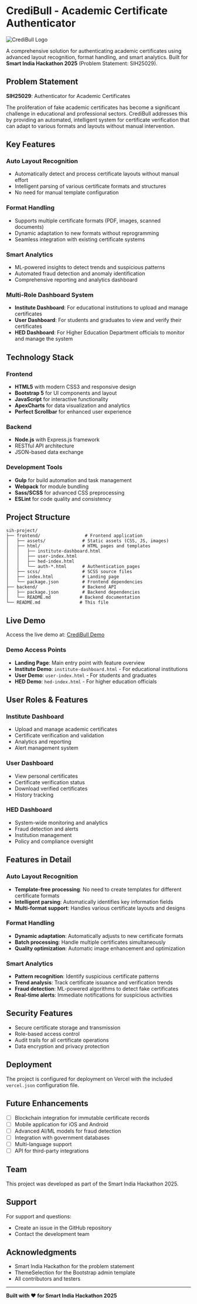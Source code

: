 # CrediBull - Academic Certificate Authenticator

![CrediBull Logo](https://img.shields.io/badge/CrediBull-Academic%20Certificate%20Authenticator-blue?style=for-the-badge)

A comprehensive solution for authenticating academic certificates using advanced layout recognition, format handling, and smart analytics. Built for **Smart India Hackathon 2025** (Problem Statement: SIH25029).

##  Problem Statement

**SIH25029**: Authenticator for Academic Certificates

The proliferation of fake academic certificates has become a significant challenge in educational and professional sectors. CrediBull addresses this by providing an automated, intelligent system for certificate verification that can adapt to various formats and layouts without manual intervention.

##  Key Features

###  **Auto Layout Recognition**
- Automatically detect and process certificate layouts without manual effort
- Intelligent parsing of various certificate formats and structures
- No need for manual template configuration

###  **Format Handling**
- Supports multiple certificate formats (PDF, images, scanned documents)
- Dynamic adaptation to new formats without reprogramming
- Seamless integration with existing certificate systems

###  **Smart Analytics**
- ML-powered insights to detect trends and suspicious patterns
- Automated fraud detection and anomaly identification
- Comprehensive reporting and analytics dashboard

###  **Multi-Role Dashboard System**
- **Institute Dashboard**: For educational institutions to upload and manage certificates
- **User Dashboard**: For students and graduates to view and verify their certificates
- **HED Dashboard**: For Higher Education Department officials to monitor and manage the system

##  Technology Stack

### Frontend
- **HTML5** with modern CSS3 and responsive design
- **Bootstrap 5** for UI components and layout
- **JavaScript** for interactive functionality
- **ApexCharts** for data visualization and analytics
- **Perfect Scrollbar** for enhanced user experience

### Backend
- **Node.js** with Express.js framework
- RESTful API architecture
- JSON-based data exchange

### Development Tools
- **Gulp** for build automation and task management
- **Webpack** for module bundling
- **Sass/SCSS** for advanced CSS preprocessing
- **ESLint** for code quality and consistency

##  Project Structure

```
sih-project/
├── frontend/                 # Frontend application
│   ├── assets/              # Static assets (CSS, JS, images)
│   ├── html/                # HTML pages and templates
│   │   ├── institute-dashboard.html
│   │   ├── user-index.html
│   │   ├── hed-index.html
│   │   └── auth-*.html      # Authentication pages
│   ├── scss/                # SCSS source files
│   ├── index.html           # Landing page
│   └── package.json         # Frontend dependencies
├── backend/                 # Backend API
│   ├── package.json         # Backend dependencies
│   └── README.md           # Backend documentation
└── README.md               # This file
```

##  Live Demo

Access the live demo at: [CrediBull Demo](https://credi-bull.vercel.app/)

### Demo Access Points
- **Landing Page**: Main entry point with feature overview
- **Institute Demo**: `institute-dashboard.html` - For educational institutions
- **User Demo**: `user-index.html` - For students and graduates
- **HED Demo**: `hed-index.html` - For higher education officials

##  User Roles & Features

###  Institute Dashboard
- Upload and manage academic certificates
- Certificate verification and validation
- Analytics and reporting
- Alert management system

### User Dashboard
- View personal certificates
- Certificate verification status
- Download verified certificates
- History tracking

### HED Dashboard
- System-wide monitoring and analytics
- Fraud detection and alerts
- Institution management
- Policy and compliance oversight

##  Features in Detail

### Auto Layout Recognition
- **Template-free processing**: No need to create templates for different certificate formats
- **Intelligent parsing**: Automatically identifies key information fields
- **Multi-format support**: Handles various certificate layouts and designs

### Format Handling
- **Dynamic adaptation**: Automatically adjusts to new certificate formats
- **Batch processing**: Handle multiple certificates simultaneously
- **Quality optimization**: Automatic image enhancement and optimization

### Smart Analytics
- **Pattern recognition**: Identify suspicious certificate patterns
- **Trend analysis**: Track certificate issuance and verification trends
- **Fraud detection**: ML-powered algorithms to detect fake certificates
- **Real-time alerts**: Immediate notifications for suspicious activities

##  Security Features

- Secure certificate storage and transmission
- Role-based access control
- Audit trails for all certificate operations
- Data encryption and privacy protection

##  Deployment

The project is configured for deployment on Vercel with the included `vercel.json` configuration file.


##  Future Enhancements

- [ ] Blockchain integration for immutable certificate records
- [ ] Mobile application for iOS and Android
- [ ] Advanced AI/ML models for fraud detection
- [ ] Integration with government databases
- [ ] Multi-language support
- [ ] API for third-party integrations

##  Team

This project was developed as part of the Smart India Hackathon 2025.

##  Support

For support and questions:
- Create an issue in the GitHub repository
- Contact the development team

##  Acknowledgments

- Smart India Hackathon for the problem statement
- ThemeSelection for the Bootstrap admin template
- All contributors and testers

---

**Built with ❤️ for Smart India Hackathon 2025**
